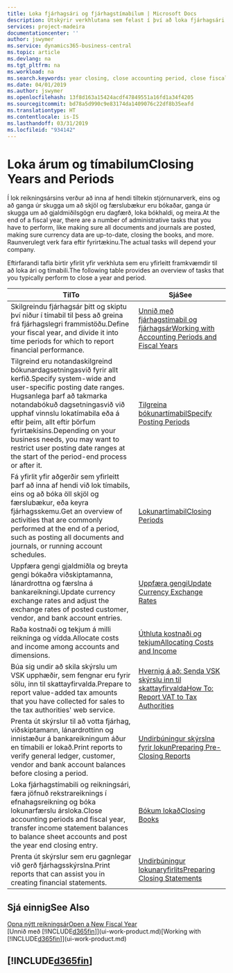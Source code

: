 ```yaml
---
title: Loka fjárhagsári og fjárhagstímabilum | Microsoft Docs
description: Útskýrir verkhlutana sem felast í því að loka fjárhagsári og fjárhagstímabili, til dæmis að ganga úr skugga um að skjöl og færslubækur séu bókuð og staðfesta bankareikningsstöðu.
services: project-madeira
documentationcenter: ''
author: jswymer
ms.service: dynamics365-business-central
ms.topic: article
ms.devlang: na
ms.tgt_pltfrm: na
ms.workload: na
ms.search.keywords: year closing, close accounting period, close fiscal year, bank account detailed trial balance
ms.date: 04/01/2019
ms.author: jswymer
ms.openlocfilehash: 13f8d163a15424acdf47849551a16fd1a34f4205
ms.sourcegitcommit: bd78a5d990c9e83174da1409076c22df8b35eafd
ms.translationtype: HT
ms.contentlocale: is-IS
ms.lasthandoff: 03/31/2019
ms.locfileid: "934142"
---
```

# <a name="closing-years-and-periods"></a><span data-ttu-id="400e0-103">Loka árum og tímabilum</span><span class="sxs-lookup"><span data-stu-id="400e0-103">Closing Years and Periods</span></span>
<span data-ttu-id="400e0-104">Í lok reikningsársins verður að inna af hendi tiltekin stjórnunarverk, eins og að ganga úr skugga um að skjöl og færslubækur eru bókaðar, ganga úr skugga um að gjaldmiðilsgögn eru dagfærð, loka bókhaldi, og meira.</span><span class="sxs-lookup"><span data-stu-id="400e0-104">At the end of a fiscal year, there are a number of administrative tasks that you have to perform, like making sure all documents and journals are posted, making sure currency data are up-to-date, closing the books, and more.</span></span> <span data-ttu-id="400e0-105">Raunverulegt verk fara eftir fyrirtækinu.</span><span class="sxs-lookup"><span data-stu-id="400e0-105">The actual tasks will depend your company.</span></span>

<span data-ttu-id="400e0-106">Eftirfarandi tafla birtir yfirlit yfir verkhluta sem eru yfirleitt framkvæmdir til að loka ári og tímabili.</span><span class="sxs-lookup"><span data-stu-id="400e0-106">The following table provides an overview of tasks that you typically perform to close a year and period.</span></span>

| <span data-ttu-id="400e0-107">Til</span><span class="sxs-lookup"><span data-stu-id="400e0-107">To</span></span> | <span data-ttu-id="400e0-108">Sjá</span><span class="sxs-lookup"><span data-stu-id="400e0-108">See</span></span> |
| --- | --- |
| <span data-ttu-id="400e0-109">Skilgreindu fjárhagsár þitt og skiptu því niður í tímabil til þess að greina frá fjárhagslegri frammistöðu.</span><span class="sxs-lookup"><span data-stu-id="400e0-109">Define your fiscal year, and divide it into time periods for which to report financial performance.</span></span> | [<span data-ttu-id="400e0-110">Unnið með fjárhagstímabil og fjárhagsár</span><span class="sxs-lookup"><span data-stu-id="400e0-110">Working with Accounting Periods and Fiscal Years</span></span>](finance-accounting-periods-and-fiscal-years.md)|
| <span data-ttu-id="400e0-111">Tilgreind eru notandaskilgreind bókunardagsetningasvið fyrir allt kerfið.</span><span class="sxs-lookup"><span data-stu-id="400e0-111">Specify system-wide and user-specific posting date ranges.</span></span> <span data-ttu-id="400e0-112">Hugsanlega þarf að takmarka notandabókuð dagsetningasvið við upphaf vinnslu lokatímabila eða á eftir þeim, allt eftir þörfum fyrirtækisins.</span><span class="sxs-lookup"><span data-stu-id="400e0-112">Depending on your business needs, you may want to restrict user posting date ranges at the start of the period-end process or after it.</span></span> |[<span data-ttu-id="400e0-113">Tilgreina bókunartímabil</span><span class="sxs-lookup"><span data-stu-id="400e0-113">Specify Posting Periods</span></span>](finance-how-specify-posting-periods.md) |
| <span data-ttu-id="400e0-114">Fá yfirlit yfir aðgerðir sem yfirleitt þarf að inna af hendi við lok tímabils, eins og að bóka öll skjöl og færslubækur, eða keyra fjárhagsskemu.</span><span class="sxs-lookup"><span data-stu-id="400e0-114">Get an overview of activities that are commonly performed at the end of a period, such as posting all documents and journals, or running account schedules.</span></span> |[<span data-ttu-id="400e0-115">Lokunartímabil</span><span class="sxs-lookup"><span data-stu-id="400e0-115">Closing Periods</span></span>](year-how-complete-period-end-processes.md) |
| <span data-ttu-id="400e0-116">Uppfæra gengi gjaldmiðla og breyta gengi bókaðra viðskiptamanna, lánardrottna og færslna á bankareikningi.</span><span class="sxs-lookup"><span data-stu-id="400e0-116">Update currency exchange rates and adjust the exchange rates of posted customer, vendor, and bank account entries.</span></span> |[<span data-ttu-id="400e0-117">Uppfæra gengi</span><span class="sxs-lookup"><span data-stu-id="400e0-117">Update Currency Exchange Rates</span></span>](finance-how-update-currencies.md) |
| <span data-ttu-id="400e0-118">Raða kostnaði og tekjum á milli reikninga og vídda.</span><span class="sxs-lookup"><span data-stu-id="400e0-118">Allocate costs and income among accounts and dimensions.</span></span> |[<span data-ttu-id="400e0-119">Úthluta kostnaði og tekjum</span><span class="sxs-lookup"><span data-stu-id="400e0-119">Allocating Costs and Income</span></span>](year-allocate-costs-income.md) |
| <span data-ttu-id="400e0-120">Búa sig undir að skila skýrslu um VSK upphæðir, sem fengnar eru fyrir sölu, inn til skattayfirvalda.</span><span class="sxs-lookup"><span data-stu-id="400e0-120">Prepare to report value-added tax amounts that you have collected for sales to the tax authorities' web service.</span></span> |[<span data-ttu-id="400e0-121">Hvernig á að: Senda VSK skýrslu inn til skattayfirvalda</span><span class="sxs-lookup"><span data-stu-id="400e0-121">How To: Report VAT to Tax Authorities</span></span>](finance-how-report-vat.md)|
| <span data-ttu-id="400e0-122">Prenta út skýrslur til að votta fjárhag, viðskiptamann, lánardrottinn og innistæður á bankareikningum áður en tímabili er lokað.</span><span class="sxs-lookup"><span data-stu-id="400e0-122">Print reports to verify general ledger, customer, vendor and bank account balances before closing a period.</span></span> |[<span data-ttu-id="400e0-123">Undirbúningur skýrslna fyrir lokun</span><span class="sxs-lookup"><span data-stu-id="400e0-123">Preparing Pre-Closing Reports</span></span>](year-prepare-preclose-reports.md) |
| <span data-ttu-id="400e0-124">Loka fjárhagstímabili og reikningsári, færa jöfnuð rekstrareiknings í efnahagsreikning og bóka lokunarfærslu ársloka.</span><span class="sxs-lookup"><span data-stu-id="400e0-124">Close accounting periods and fiscal year, transfer income statement balances to balance sheet accounts and post the year end closing entry.</span></span> |[<span data-ttu-id="400e0-125">Bókum lokað</span><span class="sxs-lookup"><span data-stu-id="400e0-125">Closing Books</span></span>](year-close-books.md) |
| <span data-ttu-id="400e0-126">Prenta út skýrslur sem eru gagnlegar við gerð fjárhagsskýrslna.</span><span class="sxs-lookup"><span data-stu-id="400e0-126">Print reports that can assist you in creating financial statements.</span></span> |[<span data-ttu-id="400e0-127">Undirbúningur lokunaryfirlits</span><span class="sxs-lookup"><span data-stu-id="400e0-127">Preparing Closing Statements</span></span>](year-prepare-close-statement.md) |

## <a name="see-also"></a><span data-ttu-id="400e0-128">Sjá einnig</span><span class="sxs-lookup"><span data-stu-id="400e0-128">See Also</span></span>
[<span data-ttu-id="400e0-129">Opna nýtt reikningsár</span><span class="sxs-lookup"><span data-stu-id="400e0-129">Open a New Fiscal Year</span></span>](finance-how-open-new-fiscal-year.md)  
<span data-ttu-id="400e0-130">[Unnið með [!INCLUDE[d365fin](includes/d365fin_md.md)]](ui-work-product.md)</span><span class="sxs-lookup"><span data-stu-id="400e0-130">[Working with [!INCLUDE[d365fin](includes/d365fin_md.md)]](ui-work-product.md)</span></span>

## [!INCLUDE[d365fin](includes/free_trial_md.md)]  
 
